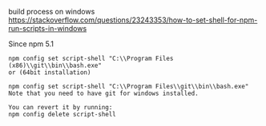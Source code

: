 build process on windows
https://stackoverflow.com/questions/23243353/how-to-set-shell-for-npm-run-scripts-in-windows

Since npm 5.1
```
npm config set script-shell "C:\\Program Files (x86)\\git\\bin\\bash.exe"  
or (64bit installation)

```
```
npm config set script-shell "C:\\Program Files\\git\\bin\\bash.exe"
Note that you need to have git for windows installed.

```
```
You can revert it by running:
npm config delete script-shell
```